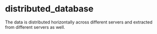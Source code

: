 # distributed_database
The data is distributed horizontally across different servers and extracted from different servers as well.
